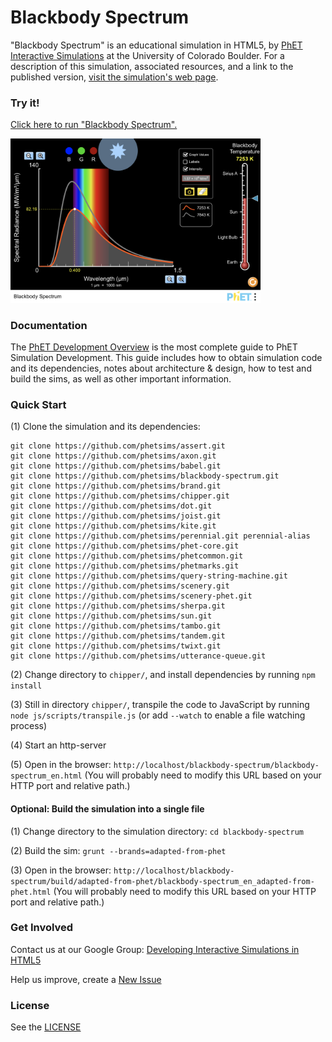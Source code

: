 Blackbody Spectrum
=============
"Blackbody Spectrum" is an educational simulation in HTML5, by <a href="https://phet.colorado.edu/" target="_blank">PhET Interactive Simulations</a>
at the University of Colorado Boulder.
For a description of this simulation, associated resources, and a link to the published version,
<a href="https://phet.colorado.edu/en/simulation/blackbody-spectrum" target="_blank">visit the simulation's web page</a>.

### Try it!

<a href="https://phet.colorado.edu/sims/html/blackbody-spectrum/latest/blackbody-spectrum_en.html" target="_blank">Click here to run "Blackbody Spectrum".</a>

<a href="https://phet.colorado.edu/sims/html/blackbody-spectrum/latest/blackbody-spectrum_en.html" target="_blank">
<img src="https://raw.githubusercontent.com/phetsims/blackbody-spectrum/master/assets/blackbody-spectrum-screenshot.png" alt="Screenshot" style="width: 400px;"/>
</a>

### Documentation
The <a href="https://github.com/phetsims/phet-info/blob/master/doc/phet-development-overview.md" target="_blank">PhET Development Overview</a> is the most complete guide to PhET Simulation
Development. This guide includes how to obtain simulation code and its dependencies, notes about architecture & design, how to test and build
the sims, as well as other important information.

### Quick Start
(1) Clone the simulation and its dependencies:
```
git clone https://github.com/phetsims/assert.git
git clone https://github.com/phetsims/axon.git
git clone https://github.com/phetsims/babel.git
git clone https://github.com/phetsims/blackbody-spectrum.git
git clone https://github.com/phetsims/brand.git
git clone https://github.com/phetsims/chipper.git
git clone https://github.com/phetsims/dot.git
git clone https://github.com/phetsims/joist.git
git clone https://github.com/phetsims/kite.git
git clone https://github.com/phetsims/perennial.git perennial-alias
git clone https://github.com/phetsims/phet-core.git
git clone https://github.com/phetsims/phetcommon.git
git clone https://github.com/phetsims/phetmarks.git
git clone https://github.com/phetsims/query-string-machine.git
git clone https://github.com/phetsims/scenery.git
git clone https://github.com/phetsims/scenery-phet.git
git clone https://github.com/phetsims/sherpa.git
git clone https://github.com/phetsims/sun.git
git clone https://github.com/phetsims/tambo.git
git clone https://github.com/phetsims/tandem.git
git clone https://github.com/phetsims/twixt.git
git clone https://github.com/phetsims/utterance-queue.git
```

(2) Change directory to `chipper/`, and install dependencies by running `npm install`

(3) Still in directory `chipper/`, transpile the code to JavaScript by running `node js/scripts/transpile.js` (or add `--watch` to enable a file watching process)

(4) Start an http-server

(5) Open in the browser: `http://localhost/blackbody-spectrum/blackbody-spectrum_en.html` (You will probably need to modify this URL based on your HTTP port and relative path.)

#### Optional: Build the simulation into a single file

(1) Change directory to the simulation directory: `cd blackbody-spectrum`

(2) Build the sim: `grunt --brands=adapted-from-phet`

(3) Open in the browser: `http://localhost/blackbody-spectrum/build/adapted-from-phet/blackbody-spectrum_en_adapted-from-phet.html` (You will probably need to modify this URL based on your HTTP port and relative path.)

### Get Involved

Contact us at our Google Group: <a href="http://groups.google.com/forum/#!forum/developing-interactive-simulations-in-html5" target="_blank">Developing Interactive Simulations in HTML5</a>

Help us improve, create a <a href="http://github.com/phetsims/blackbody-spectrum/issues/new" target="_blank">New Issue</a>

### License
See the <a href="https://github.com/phetsims/blackbody-spectrum/blob/master/LICENSE" target="_blank">LICENSE</a>
